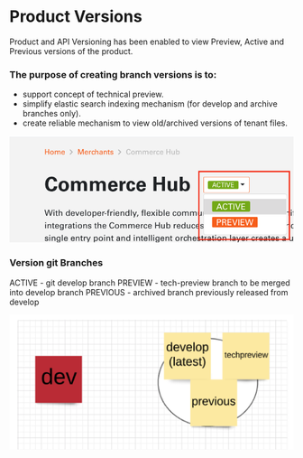 # Product Versions

Product and API Versioning has been enabled to view Preview, Active and Previous versions of the product.

### The purpose of creating branch versions is to:

 - support concept of technical preview.
 - simplify elastic search indexing mechanism (for develop and archive branches only).
 - create reliable mechanism to view old/archived versions of tenant files.


![product versions](./images/product-versions.png)


### Version git Branches

  ACTIVE - git develop branch
  PREVIEW - tech-preview branch to be merged into develop branch
  PREVIOUS - archived branch previously released from develop
  
  
![version branches](./images/version-branches.png)

